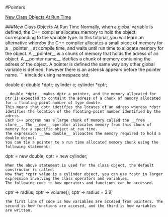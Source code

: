 #Pointers

[New Class Objects At Run Time](#Objects)   


<a name="Objects"/>
###New Class Objects At Run Time
Normally, when a global variable is defined, the C++ compiler allocates memory to hold the object corresponding to the variable type.   
In this tutorial, you will learn an alternative whereby the C++ compiler allocates a small piece of memory for a __pointer__ at compile time, and waits until run time to allocate memory for the object.   
A __pointer__ is a chunk of memory that holds the adress of an object. A __pointer name__ idetifies a chunk of memory containing the adress of the object.   
A pointer is defined the same way any other global variable is defined, however there is an asterisk appears before the pointer name. 
```
#include <iostream>
using namespace std;

double d:
double *dptr;
cylinder c;
cylinder *cptr;
```
__double *dptr__ makes dptr a pointer, and the memory allocated for ptr is expected to containt the adress of a chunk of memory allocated for a floating-point number of type double.   
This means that dptr idetifies the locates of an adress whereas *dptr idetifies the location of the floating-point number identified by the adress.   
Each C++ program has a large chunk of memory called the __free store__. The __new__ operator allocates memory from this chunk of memory for a specific object at run time.   
The expression __new double__ alloactes the memory required to hold a double object.   
You can tie a pointer to a run time allocated memory chunk using the following statement:
```
dptr = new double;
cptr = new cylinder;
```
When the above statement is used for the class object, the default constructor is called.   
Now that *cptr value is a cylinder object, you can use *cptr in larger expression involving the class operators and variables.   
The following code is how operators and functions can be accessed. 
```
cptr -> radius;
cptr -> volume();
cptr -> radius = 3.9;
```
The first line of code is how variables are accesed from pointers. The second is how functions are accesed, and the third is how variables are written. 
